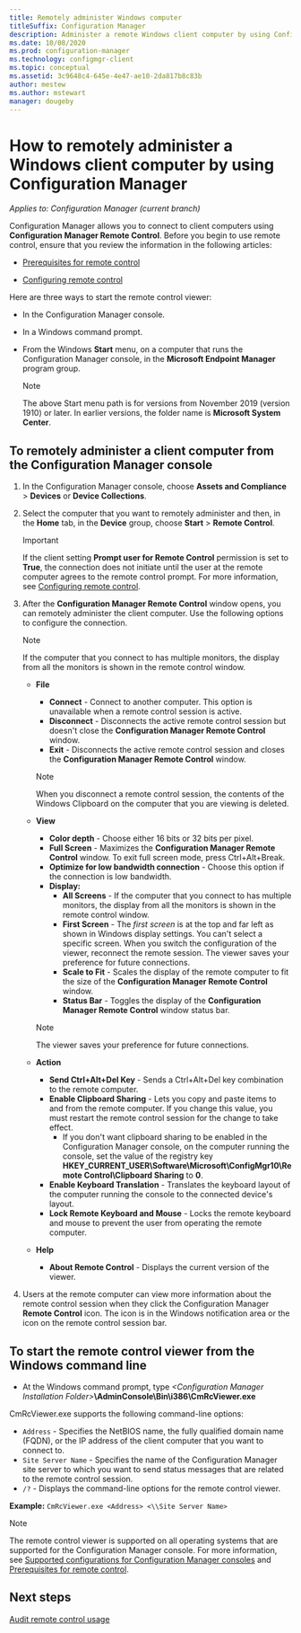 ```yaml
---
title: Remotely administer Windows computer
titleSuffix: Configuration Manager
description: Administer a remote Windows client computer by using Configuration Manager.
ms.date: 10/08/2020
ms.prod: configuration-manager
ms.technology: configmgr-client
ms.topic: conceptual
ms.assetid: 3c9648c4-645e-4e47-ae10-2da817b8c83b
author: mestew
ms.author: mstewart
manager: dougeby
---
```


# How to remotely administer a Windows client computer by using Configuration Manager

*Applies to: Configuration Manager (current branch)*

Configuration Manager allows you to connect to client computers using **Configuration Manager Remote Control**. Before you begin to use remote control, ensure that you review the information in the following articles:  

- [Prerequisites for remote control](prerequisites-for-remote-control.md)  

- [Configuring remote control](configuring-remote-control.md)  

Here are three ways to start the remote control viewer:  

- In the Configuration Manager console.  

- In a Windows command prompt.  

- From the Windows **Start** menu, on a computer that runs the Configuration Manager console, in the **Microsoft Endpoint Manager** program group.  

    > [!NOTE]
    > The above Start menu path is for versions from November 2019 (version 1910) or later. In earlier versions, the folder name is **Microsoft System Center**.

## To remotely administer a client computer from the Configuration Manager console  

1. In the Configuration Manager console, choose **Assets and Compliance** > **Devices** or **Device Collections**.  

1. Select the computer that you want to remotely administer and then, in the **Home** tab, in the **Device** group, choose **Start** > **Remote Control**.  

    > [!IMPORTANT]  
    >  If the client setting **Prompt user for Remote Control** permission is set to **True**, the connection does not initiate until the user at the remote computer agrees to the remote control prompt. For more information, see [Configuring remote control](configuring-remote-control.md).  

1. After the **Configuration Manager Remote Control** window opens, you can remotely administer the client computer. Use the following options to configure the connection.  

    > [!NOTE]  
    >  If the computer that you connect to has multiple monitors, the display from all the monitors is shown in the remote control window.  

    - **File**
        - **Connect** - Connect to another computer. This option is unavailable when a remote control session is active.  
        - **Disconnect** - Disconnects the active remote control session but doesn't close the **Configuration Manager Remote Control** window.  
        - **Exit** - Disconnects the active remote control session and closes the **Configuration Manager Remote Control** window.  

        > [!NOTE]  
        >  When you disconnect a remote control session, the contents of the Windows Clipboard on the computer that you are viewing is deleted.

    - **View**
      - **Color depth**  - Choose either 16 bits or 32 bits per pixel.
      - **Full Screen** - Maximizes the **Configuration Manager Remote Control** window. To exit full screen mode, press Ctrl+Alt+Break.  
      - **Optimize for low bandwidth connection** - Choose this option if the connection is low bandwidth.
      - **Display:**
        - **All Screens** - If the computer that you connect to has multiple monitors, the display from all the monitors is shown in the remote control window.
        - **First Screen** - The *first screen* is at the top and far left as shown in Windows display settings. You can't select a specific screen. When you switch the configuration of the viewer, reconnect the remote session. The viewer saves your preference for future connections.
        - **Scale to Fit** - Scales the display of the remote computer to fit the size of the **Configuration Manager Remote Control** window.
        - **Status Bar** - Toggles the display of the **Configuration Manager Remote Control** window status bar.  

       > [!NOTE]  
       >  The viewer saves your preference for future connections.

    - **Action**
        - **Send Ctrl+Alt+Del Key** - Sends a Ctrl+Alt+Del key combination to the remote computer.
        - **Enable Clipboard Sharing** - Lets you copy and paste items to and from the remote computer. If you change this value, you must restart the remote control session for the change to take effect.
          - If you don't want clipboard sharing to be enabled in the Configuration Manager console, on the computer running the console, set the value of the registry key **HKEY_CURRENT_USER\Software\Microsoft\ConfigMgr10\Remote Control\Clipboard Sharing** to **0**.
        - **Enable Keyboard Translation** - Translates the keyboard layout of the computer running the console to the connected device's layout.
        - **Lock Remote Keyboard and Mouse** - Locks the remote keyboard and mouse to prevent the user from operating the remote computer.  

    - **Help**
        - **About Remote Control** - Displays the current version of the viewer.  

1. Users at the remote computer can view more information about the remote control session when they click the Configuration Manager **Remote Control** icon. The icon is in the Windows notification area or the icon on the remote control session bar.  

## To start the remote control viewer from the Windows command line  

- At the Windows command prompt, type _<Configuration Manager Installation Folder\>_**\AdminConsole\Bin\i386\CmRcViewer.exe**  

CmRcViewer.exe supports the following command-line options:  

- `Address` - Specifies the NetBIOS name, the fully qualified domain name (FQDN), or the IP address of the client computer that you want to connect to.
- `Site Server Name` - Specifies the name of the Configuration Manager site server to which you want to send status messages that are related to the remote control session.
- `/?` - Displays the command-line options for the remote control viewer.  

**Example:** `CmRcViewer.exe <Address> <\\Site Server Name>`

> [!NOTE]  
> The remote control viewer is supported on all operating systems that are supported for the Configuration Manager console. For more information, see [Supported configurations for Configuration Manager consoles](../../../plan-design/configs/supported-operating-systems-consoles.md) and [Prerequisites for remote control](prerequisites-for-remote-control.md).

## Next steps

[Audit remote control usage](audit-remote-control-usage.md)
